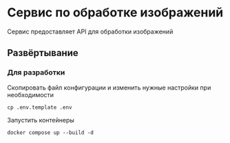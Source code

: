 # Сервис по обработке изображений

Сервис предоставляет API для обработки изображений

## Развёртывание

### Для разработки

Скопировать файл конфигурации и изменить нужные настройки при необходимости

```shell
cp .env.template .env
```

Запустить контейнеры

```shell
docker compose up --build -d
```
